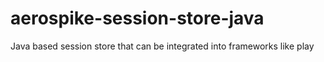 # aerospike-session-store-java
Java based session store that can be integrated into frameworks like play
